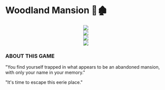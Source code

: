 <div align="left">
  <h1>Woodland Mansion 🌲🏚️</h1>
</div>
<div align="center">
  <div>
    <img src="https://github.com/user-attachments/assets/bff17eb5-437e-4f75-b85f-6ac6dbe0acba">
  </div>
  <div>
    <img src="https://github.com/user-attachments/assets/0f06ef13-a2c0-4269-82e2-07e67d81976e">
  </div>
  <div>
    <img src="https://github.com/user-attachments/assets/566ca660-99ff-4655-949e-26697aa25e74">
  </div>
  <div>
    <img src="https://github.com/user-attachments/assets/030a8d8a-3cb7-4175-a0a7-8fd0f336357e">
  </div>
</div>
<div align="left">
  <h3>ABOUT THIS GAME</h3>
</div>
<div align="left">
  <p>
    "You find yourself trapped in what appears to be an abandoned mansion,<br> with only your name in your memory."
  </p>
  <p>
    "It's time to escape this eerie place."
  </p>
</div>
